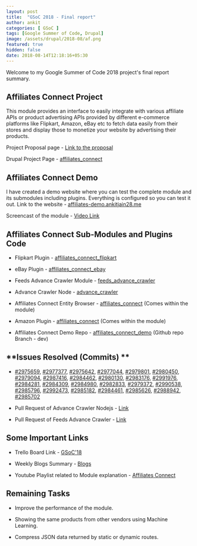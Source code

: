 ```yaml
---
layout: post
title:  "GSoC 2018 - Final report"
author: ankit
categories: [ GSoC ]
tags: [Google Summer of Code, Drupal]
image: /assets/drupal/2018-08/af.png
featured: true
hidden: false
date: 2018-08-14T12:18:16+05:30
---
```


Welcome to my Google Summer of Code 2018 project's final report summary.

## **Affiliates Connect Project**

This module provides an interface to easily integrate with various affiliate APIs or product advertising APIs provided by different e-commerce platforms like Flipkart, Amazon, eBay etc to fetch data easily from their stores and display those to monetize your website by advertising their products.

Project Proposal page - [Link to the proposal](https://docs.google.com/document/d/16QbxbX8xtdyssCuU2S3dsQIaeNRjmQURWrmHiQ_AtqQ)

Drupal Project Page - [affiliates_connect](https://www.drupal.org/project/affiliates_connect)

## **Affiliates Connect Demo**

I have created a demo website where you can test the complete module and its submodules including plugins. Everything is configured so you can test it out. Link to the website - [affiliates-demo.ankitjain28.me](http://affiliates-demo.ankitjain28.me)

Screencast of the module - [Video Link](https://youtu.be/E_IVIr_goWw)

## **Affiliates Connect Sub-Modules and Plugins Code**

- Flipkart Plugin - [affiliates_connect_flipkart](https://www.drupal.org/project/affiliates_connect_flipkart)

- eBay Plugin - [affiliates_connect_e](https://www.drupal.org/project/affiliates_connect_flipkart)[bay](https://www.drupal.org/project/affiliates_connect_ebay)

- Feeds Advance Crawler Module - [feeds_advance_crawler](https://www.drupal.org/project/feeds_advance_crawler)

- Advance Crawler Node - [advance_crawler](https://github.com/dbjpanda/advance_crawler)

- Affiliates Connect Entity Browser - [affiliates_connect](https://www.drupal.org/project/affiliates_connect) (Comes within the module)

- Amazon Plugin - [affiliates_connect](https://www.drupal.org/project/affiliates_connect) (Comes within the module)

- Affiliates Connect Demo Repo - [affiliates_connect_demo](https://github.com/dbjpanda/affiliates_connect_demo/) (Github repo Branch - dev)

## **Issues Resolved (Commits) **

- [#2975659](https://www.drupal.org/project/affiliates_connect/issues/2975659), [#2977377](https://www.drupal.org/project/affiliates_connect/issues/2977377), [#2975642](https://www.drupal.org/project/affiliates_connect/issues/2975642), [#2977044](https://www.drupal.org/project/affiliates_connect/issues/2977044), [#2979801](https://www.drupal.org/project/affiliates_connect/issues/2979801), [#2980450](https://www.drupal.org/project/affiliates_connect/issues/2980450), [#2979094](https://www.drupal.org/project/affiliates_connect/issues/2979094), [#2987416](https://www.drupal.org/project/affiliates_connect/issues/2987416), [#2984462](https://www.drupal.org/project/affiliates_connect/issues/2984462), [#2980130](https://www.drupal.org/project/affiliates_connect/issues/2980130), [#2983176](https://www.drupal.org/project/affiliates_connect/issues/2983176), [#2991976](https://www.drupal.org/project/affiliates_connect/issues/2991976), [#2984281](https://www.drupal.org/project/affiliates_connect/issues/2984281), [#2984309](https://www.drupal.org/project/affiliates_connect/issues/2984309), [#2984980](https://www.drupal.org/project/affiliates_connect/issues/2984980), [#2982833](https://www.drupal.org/project/affiliates_connect/issues/2982833), [#2979372](https://www.drupal.org/project/affiliates_connect/issues/2979372), [#2990538](https://www.drupal.org/project/affiliates_connect/issues/2990538), [#2985796](https://www.drupal.org/project/affiliates_connect/issues/2985796), [#2992473](https://www.drupal.org/project/affiliates_connect/issues/2992473), [#2985182](https://www.drupal.org/project/affiliates_connect_flipkart/issues/2985182), [#2984461](https://www.drupal.org/project/affiliates_connect_flipkart/issues/2984461), [#2985626](https://www.drupal.org/project/affiliates_connect_ebay/issues/2985626), [#2988942](https://www.drupal.org/project/affiliates_connect_ebay/issues/2988942), [#2985702](https://www.drupal.org/project/affiliates_connect_ebay/issues/2985702)

- Pull Request of Advance Crawler Nodejs - [Link](https://github.com/dbjpanda/advance_crawler/pulls?q=is%3Apr+is%3Aclosed+author%3Aankitjain28may)

- Pull Request of Feeds Advance Crawler - [Link](https://github.com/dbjpanda/feeds_advance_crawler/pulls?q=is%3Apr+is%3Aclosed)

## **Some Important Links**

- Trello Board Link - [GSoC'18](https://trello.com/b/TslaoqSP/ankit-jain-gsoc18)

- Weekly Blogs Summary - [Blogs](http://ankitjain28.me/gsoc/2)

- Youtube Playlist related to Module explanation - [Affiliates Connect](https://www.youtube.com/playlist?list=PLmDmwPxkQGbeRQLyz0CLmzcBCOaZLI1in)

## **Remaining Tasks**

- Improve the performance of the module.

- Showing the same products from other vendors using Machine Learning.

- Compress JSON data returned by static or dynamic routes.